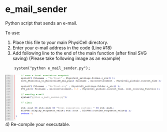 # e_mail_sender
Python script that sends an e-mail.

To use:
1) Place this file to your main PhysiCell directory.
2) Enter your e-mail address in the code (Line #18)
3) Add following line to the end of the main function (after final SVG saving) (Please take following image as an example)
```
    system("python e_mail_sender.py");
```

![](image/how_to_add_in_main_file.PNG)
4) Re-compile your executable.
